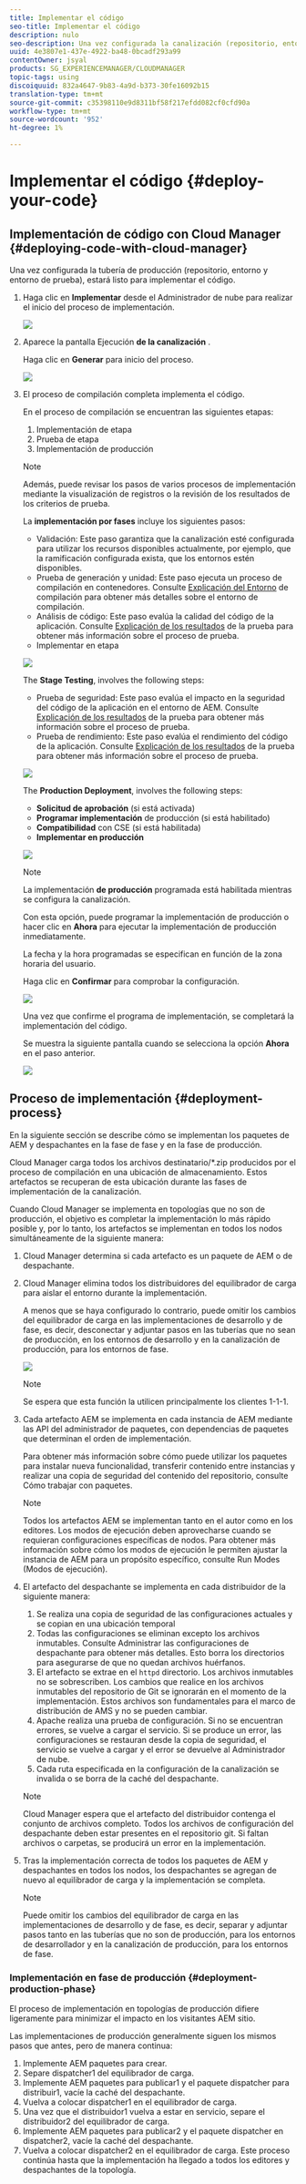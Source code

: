 ```yaml
---
title: Implementar el código
seo-title: Implementar el código
description: nulo
seo-description: Una vez configurada la canalización (repositorio, entorno y entorno de prueba), estará listo para implementar el código. Siga esta página para obtener más información.
uuid: 4e3807e1-437e-4922-ba48-0bcadf293a99
contentOwner: jsyal
products: SG_EXPERIENCEMANAGER/CLOUDMANAGER
topic-tags: using
discoiquuid: 832a4647-9b83-4a9d-b373-30fe16092b15
translation-type: tm+mt
source-git-commit: c35398110e9d8311bf58f217efdd082cf0cfd90a
workflow-type: tm+mt
source-wordcount: '952'
ht-degree: 1%

---
```



# Implementar el código {#deploy-your-code}

## Implementación de código con Cloud Manager {#deploying-code-with-cloud-manager}

Una vez configurada la tubería de producción (repositorio, entorno y entorno de prueba), estará listo para implementar el código.

1. Haga clic en **Implementar** desde el Administrador de nube para realizar el inicio del proceso de implementación.

   ![](assets/Deploy1.png)

1. Aparece la pantalla Ejecución **de la canalización** .

   Haga clic en **Generar** para inicio del proceso.

   ![](assets/Deploy2.png)

1. El proceso de compilación completa implementa el código.

   En el proceso de compilación se encuentran las siguientes etapas:

   1. Implementación de etapa
   1. Prueba de etapa
   1. Implementación de producción

   >[!NOTE]
   >
   >Además, puede revisar los pasos de varios procesos de implementación mediante la visualización de registros o la revisión de los resultados de los criterios de prueba.

   La **implementación por fases** incluye los siguientes pasos:

   * Validación: Este paso garantiza que la canalización esté configurada para utilizar los recursos disponibles actualmente, por ejemplo, que la ramificación configurada exista, que los entornos estén disponibles.
   * Prueba de generación y unidad: Este paso ejecuta un proceso de compilación en contenedores. Consulte [Explicación del Entorno](/help/using/build-environment-details.md) de compilación para obtener más detalles sobre el entorno de compilación.
   * Análisis de código: Este paso evalúa la calidad del código de la aplicación. Consulte [Explicación de los resultados](understand-your-test-results.md) de la prueba para obtener más información sobre el proceso de prueba.
   * Implementar en etapa

   ![](assets/Stage_Deployment1.png)

   The **Stage Testing**, involves the following steps:

   * Prueba de seguridad: Este paso evalúa el impacto en la seguridad del código de la aplicación en el entorno de AEM. Consulte [Explicación de los resultados](understand-your-test-results.md) de la prueba para obtener más información sobre el proceso de prueba.
   * Prueba de rendimiento: Este paso evalúa el rendimiento del código de la aplicación. Consulte [Explicación de los resultados](understand-your-test-results.md) de la prueba para obtener más información sobre el proceso de prueba.

   ![](assets/Stage_Testing1.png)

   The **Production Deployment**, involves the following steps:

   * **Solicitud de aprobación** (si está activada)
   * **Programar implementación** de producción (si está habilitado)
   * **Compatibilidad** con CSE (si está habilitada)
   * **Implementar en producción**

   ![](assets/Prod_Deployment1.png)

   >[!NOTE]
   >
   >La implementación **de producción** programada está habilitada mientras se configura la canalización.
   >
   >
   >Con esta opción, puede programar la implementación de producción o hacer clic en **Ahora** para ejecutar la implementación de producción inmediatamente.
   >
   >
   >La fecha y la hora programadas se especifican en función de la zona horaria del usuario.
   >
   >
   >Haga clic en **Confirmar** para comprobar la configuración.

   ![](assets/Production_Deployment1.png)

   Una vez que confirme el programa de implementación, se completará la implementación del código.

   Se muestra la siguiente pantalla cuando se selecciona la opción **Ahora** en el paso anterior.

   ![](assets/Production_Deployment2.png)

## Proceso de implementación {#deployment-process}

En la siguiente sección se describe cómo se implementan los paquetes de AEM y despachantes en la fase de fase y en la fase de producción.

Cloud Manager carga todos los archivos destinatario/*.zip producidos por el proceso de compilación en una ubicación de almacenamiento.  Estos artefactos se recuperan de esta ubicación durante las fases de implementación de la canalización.

Cuando Cloud Manager se implementa en topologías que no son de producción, el objetivo es completar la implementación lo más rápido posible y, por lo tanto, los artefactos se implementan en todos los nodos simultáneamente de la siguiente manera:

1. Cloud Manager determina si cada artefacto es un paquete de AEM o de despachante.
1. Cloud Manager elimina todos los distribuidores del equilibrador de carga para aislar el entorno durante la implementación.

   A menos que se haya configurado lo contrario, puede omitir los cambios del equilibrador de carga en las implementaciones de desarrollo y de fase, es decir, desconectar y adjuntar pasos en las tuberías que no sean de producción, en los entornos de desarrollo y en la canalización de producción, para los entornos de fase.

   ![](assets/load_balancer.png)

   >[!NOTE]
   >
   >Se espera que esta función la utilicen principalmente los clientes 1-1-1.

1. Cada artefacto AEM se implementa en cada instancia de AEM mediante las API del administrador de paquetes, con dependencias de paquetes que determinan el orden de implementación.

   Para obtener más información sobre cómo puede utilizar los paquetes para instalar nueva funcionalidad, transferir contenido entre instancias y realizar una copia de seguridad del contenido del repositorio, consulte Cómo trabajar con paquetes.

   >[!NOTE]
   >
   >Todos los artefactos AEM se implementan tanto en el autor como en los editores. Los modos de ejecución deben aprovecharse cuando se requieran configuraciones específicas de nodos. Para obtener más información sobre cómo los modos de ejecución le permiten ajustar la instancia de AEM para un propósito específico, consulte Run Modes (Modos de ejecución).

1. El artefacto del despachante se implementa en cada distribuidor de la siguiente manera:

   1. Se realiza una copia de seguridad de las configuraciones actuales y se copian en una ubicación temporal
   1. Todas las configuraciones se eliminan excepto los archivos inmutables. Consulte Administrar las configuraciones de despachante para obtener más detalles. Esto borra los directorios para asegurarse de que no quedan archivos huérfanos.
   1. El artefacto se extrae en el `httpd` directorio.  Los archivos inmutables no se sobrescriben. Los cambios que realice en los archivos inmutables del repositorio de Git se ignorarán en el momento de la implementación.  Estos archivos son fundamentales para el marco de distribución de AMS y no se pueden cambiar.
   1. Apache realiza una prueba de configuración. Si no se encuentran errores, se vuelve a cargar el servicio. Si se produce un error, las configuraciones se restauran desde la copia de seguridad, el servicio se vuelve a cargar y el error se devuelve al Administrador de nube.
   1. Cada ruta especificada en la configuración de la canalización se invalida o se borra de la caché del despachante.

   >[!NOTE]
   >Cloud Manager espera que el artefacto del distribuidor contenga el conjunto de archivos completo.  Todos los archivos de configuración del despachante deben estar presentes en el repositorio git. Si faltan archivos o carpetas, se producirá un error en la implementación.

1. Tras la implementación correcta de todos los paquetes de AEM y despachantes en todos los nodos, los despachantes se agregan de nuevo al equilibrador de carga y la implementación se completa.

   >[!NOTE]
   >Puede omitir los cambios del equilibrador de carga en las implementaciones de desarrollo y de fase, es decir, separar y adjuntar pasos tanto en las tuberías que no son de producción, para los entornos de desarrollador y en la canalización de producción, para los entornos de fase.

### Implementación en fase de producción {#deployment-production-phase}

El proceso de implementación en topologías de producción difiere ligeramente para minimizar el impacto en los visitantes AEM sitio.

Las implementaciones de producción generalmente siguen los mismos pasos que antes, pero de manera continua:

1. Implemente AEM paquetes para crear.
1. Separe dispatcher1 del equilibrador de carga.
1. Implemente AEM paquetes para publicar1 y el paquete dispatcher para distribuir1, vacíe la caché del despachante.
1. Vuelva a colocar dispatcher1 en el equilibrador de carga.
1. Una vez que el distribuidor1 vuelva a estar en servicio, separe el distribuidor2 del equilibrador de carga.
1. Implemente AEM paquetes para publicar2 y el paquete dispatcher en dispatcher2, vacíe la caché del despachante.
1. Vuelva a colocar dispatcher2 en el equilibrador de carga.
Este proceso continúa hasta que la implementación ha llegado a todos los editores y despachantes de la topología.


